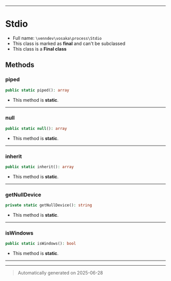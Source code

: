 ***

# Stdio





* Full name: `\venndev\vosaka\process\Stdio`
* This class is marked as **final** and can't be subclassed
* This class is a **Final class**




## Methods


### piped



```php
public static piped(): array
```



* This method is **static**.








***

### null



```php
public static null(): array
```



* This method is **static**.








***

### inherit



```php
public static inherit(): array
```



* This method is **static**.








***

### getNullDevice



```php
private static getNullDevice(): string
```



* This method is **static**.








***

### isWindows



```php
public static isWindows(): bool
```



* This method is **static**.








***


***
> Automatically generated on 2025-06-28
